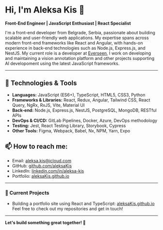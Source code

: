 # Hi, I'm Aleksa Kis 👋

**Front-End Engineer | JavaScript Enthusiast | React Specialist**

I'm a front-end developer from Belgrade, Serbia, passionate about building scalable and user-friendly web applications. My expertise spans across modern front-end frameworks like React and Angular, with hands-on experience in back-end technologies such as Node.js, Express.js, and NestJS. My current role is a developer at [Everseen](https://everseen.com), I work on developing and maintaining a vision annotation platform and other projects supporting AI developoment using the latest JavaScript frameworks.


---

## 🔧 Technologies & Tools
- **Languages:** JavaScript (ES6+), TypeScript, HTML5, CSS3, Python
- **Frameworks & Libraries:** React, Redux, Angular, Tailwind CSS, React Query, NgRx, RxJS, Vite, Material UI
- **Back-end:** Node.js, Express.js, NestJS, PostgreSQL, MongoDB, RESTful APIs
- **DevOps & CI/CD:** GitLab Pipelines, Docker, Azure, DevOps methodology
- **Testing:** Jest, React Testing Library, Storybook, Cypress
- **Other Tools:** Figma, Webpack, Babel, Nx, NPM, Yarn, Expo


## 📫 How to reach me:
- Email: [aleksa.kis@icloud.com](mailto:aleksa.kis@icloud.com)
- GitHub: [github.com/aleksaKis](https://github.com/aleksaKis)
- LinkedIn: [linkedin.com/in/aleksa-kis](https://www.linkedin.com/in/aleksa-kis)
- Portfolio: [aleksaKis.github.io](https://aleksakis.github.io)

---

### 🌱 Current Projects

- Building a portfolio site using React and TypeScript: [aleksaKis.github.io](https://aleksaKis.github.io)
Feel free to check out my repositories and get in touch!

---

**Let's build something great together! 🚀**
